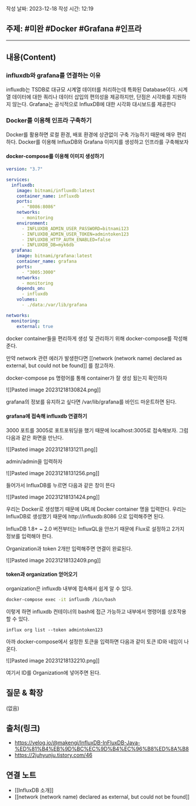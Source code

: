 작성 날짜: 2023-12-18
작성 시간: 12:19

## 주제: #미완 #Docker #Grafana #인프라 
----
## 내용(Content)
### influxdb와 grafana를 연결하는 이유
influxdb는 TSDB로 대규모 시계열 데이터를 처리하는데 특화된 Database이다. 시계열 데이터에 대한 쿼리나 데이터 삽입의 편의성을 제공하지만, 단점은 시각화를 지원하지 않는다. Grafana는 공식적으로 InfluxDB에 대한 시각화 대시보드를 제공한다

### Docker를 이용해 인프라 구축하기

Docker를 활용하면 로컬 환경, 배포 환경에 상관없이 구축 가능하기 때문에 매우 편리하다.  Docker를 이용해 InfluxDB와 Grafana 이미지를 생성하고 인프라를 구축해보자

#### docker-compose를 이용해 이미지 생성하기

```yml
version: "3.7"

services:
  influxdb:
    image: bitnami/influxdb:latest
    container_name: influxdb
    ports:
      - "8086:8086"
    networks:
      - monitoring
    environment:
      - INFLUXDB_ADMIN_USER_PASSWORD=bitnami123
      - INFLUXDB_ADMIN_USER_TOKEN=admintoken123
      - INFLUXDB_HTTP_AUTH_ENABLED=false
      - INFLUXDB_DB=myk6db
  grafana:
    image: bitnami/grafana:latest
    container_name: grafana
    ports:
      - "3005:3000"
    networks:
      - monitoring
    depends_on:
      - influxdb
    volumes:
      - ./data:/var/lib/grafana

networks:
  monitoring:
    external: true
```

docker container들을 편리하게 생성 및 관리하기 위해 docker-compose를 작성해준다.

만약 network 관련 에러가 발생한다면 [[network (network name) declared as external, but could not be found]] 를 참고하자.

docker-compose ps 명령어를 통해 container가 잘 생성 됬는지 확인하자

![[Pasted image 20231218130824.png]]


grafana의 정보를 유지하고 싶다면 /var/lib/grafana를 바인드 마운트하면 된다.

#### grafana에 접속해 influxdb 연결하기

3000 포트를 3005로 포트포워딩을 했기 때문에 localhost:3005로 접속해보자. 그럼 다음과 같은 화면을 만난다.

![[Pasted image 20231218131211.png]]

admin/admin을 입력하자

![[Pasted image 20231218131256.png]]

들어가서 InfluxDB를 누르면 다음과 같은 창이 뜬다

![[Pasted image 20231218131424.png]]

우리는 Docker로 생성했기 때문에 URL에 Docker container 명을 입력한다. 우리는 InfluxDB로 생성했기 때문에 http://influxdb:8086 으로 입력해주면 된다.

InfluxDB 1.8+ ~ 2.0 버전부터는 InfluxQL을 안쓰기 때문에 Flux로 설정하고 2가지 정보를 입력해야 한다.

Organization과 token 2개만 입력해주면 연결이 완료된다.

![[Pasted image 20231218132409.png]]


#### token과 organization 얻어오기
organization은 influxdb 내부에 접속해서 쉽게 알 수 있다.

```bash
docker-compose exec -it influxdb /bin/bash
```

이렇게 하면 influxdb 컨테이너의 bash에 접근 가능하고 내부에서 명령어를 상호작용 할 수 있다.

```
influx org list --token admintoken123
```

아까 docker-compose에서 설정한 토큰을 입력하면 다음과 같이 토큰 ID와 네임이 나온다.

![[Pasted image 20231218132210.png]]

여기서 ID를 Organization에 넣어주면 된다.
## 질문 & 확장

(없음)

## 출처(링크)
- https://velog.io/@makengi/InfluxDB-InFluxDB-Java-%ED%81%B4%EB%9D%BC%EC%9D%B4%EC%96%B8%ED%8A%B8
- https://2juhyunju.tistory.com/46

## 연결 노트
- [[InfluxDB 소개]]
- [[network (network name) declared as external, but could not be found]]

